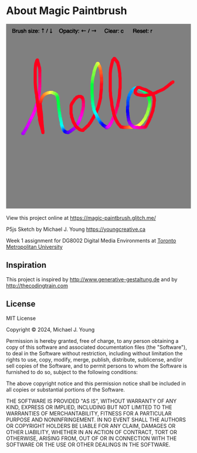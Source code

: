 # About Magic Paintbrush

![Screenshot of Magic Paintbrush](MagicPaintbrush.png)

View this project online at https://magic-paintbrush.glitch.me/

P5js Sketch by Michael J. Young
https://youngcreative.ca

Week 1 assignment for DG8002 Digital Media Environments at [Toronto Metropolitan University](https://torontomu.ca)


## Inspiration

This project is inspired by http://www.generative-gestaltung.de and by http://thecodingtrain.com


## License

MIT License

Copyright © 2024, Michael J. Young

Permission is hereby granted, free of charge, to any person obtaining a copy
of this software and associated documentation files (the "Software"), to deal
in the Software without restriction, including without limitation the rights
to use, copy, modify, merge, publish, distribute, sublicense, and/or sell
copies of the Software, and to permit persons to whom the Software is
furnished to do so, subject to the following conditions:

The above copyright notice and this permission notice shall be included in all
copies or substantial portions of the Software.

THE SOFTWARE IS PROVIDED "AS IS", WITHOUT WARRANTY OF ANY KIND, EXPRESS OR
IMPLIED, INCLUDING BUT NOT LIMITED TO THE WARRANTIES OF MERCHANTABILITY,
FITNESS FOR A PARTICULAR PURPOSE AND NONINFRINGEMENT. IN NO EVENT SHALL THE
AUTHORS OR COPYRIGHT HOLDERS BE LIABLE FOR ANY CLAIM, DAMAGES OR OTHER
LIABILITY, WHETHER IN AN ACTION OF CONTRACT, TORT OR OTHERWISE, ARISING FROM,
OUT OF OR IN CONNECTION WITH THE SOFTWARE OR THE USE OR OTHER DEALINGS IN THE
SOFTWARE.
